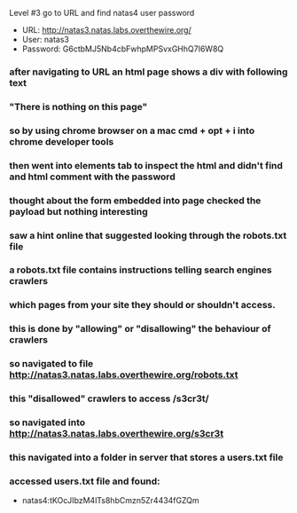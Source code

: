 Level #3 go to URL and find natas4 user password

- URL: http://natas3.natas.labs.overthewire.org/
- User: natas3
- Password: G6ctbMJ5Nb4cbFwhpMPSvxGHhQ7I6W8Q 

### after navigating to URL an html page shows a div with following text
### "There is nothing on this page"
### so by using chrome browser on a mac cmd + opt + i into chrome developer tools
### then went into elements tab to inspect the html and didn't find and html comment with the password
### thought about the form embedded into page checked the payload but nothing interesting
### saw a hint online that suggested looking through the robots.txt file
### a robots.txt file contains instructions telling search engines crawlers
### which pages from your site they should or shouldn't access.
### this is done by "allowing" or "disallowing" the behaviour of crawlers
### so navigated to file http://natas3.natas.labs.overthewire.org/robots.txt
### this "disallowed" crawlers to access /s3cr3t/
### so navigated into http://natas3.natas.labs.overthewire.org/s3cr3t
### this navigated into a folder in server that stores a users.txt file
### accessed users.txt file and found:
- natas4:tKOcJIbzM4lTs8hbCmzn5Zr4434fGZQm

### <!--The password for natas4 is tKOcJIbzM4lTs8hbCmzn5Zr4434fGZQm -->
